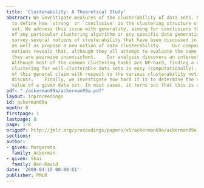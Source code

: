 ```yaml
---
title: 'Clusterability: A Theoretical Study'
abstract: We investigate measures of the clusterability of data sets. Namely, ways
  to define how `strong' or `conclusive' is the clustering structure of a given data
  set. We address this issue with generality, aiming for conclusions that apply regardless
  of any particular clustering algorithm or any specific data generation  model.    We
  survey several notions of clusterability that have been discussed in the literature,
  as well as propose a new notion of data clusterability.    Our comparison of these
  notions reveals that, although they all attempt to evaluate the same intuitive property,
  they are pairwise inconsistent.    Our analysis discovers an interesting phenomenon;
  Although most of the common clustering tasks are NP-hard, finding a close-to-optimal
  clustering for well-clusterable data sets is easy (computationally). We prove instances
  of this general claim with respect to the various clusterability notions that we
  discuss.    Finally, we investigate how hard it is to determine the clusterability
  value of a given data set. In most cases, it turns out that this is an NP-hard problem.
pdf: "./ackerman09a/ackerman09a.pdf"
layout: inproceedings
id: ackerman09a
month: 0
firstpage: 1
lastpage: 8
page: 1-8
origpdf: http://jmlr.org/proceedings/papers/v5/ackerman09a/ackerman09a.pdf
sections: 
author:
- given: Margareta
  family: Ackerman
- given: Shai
  family: Ben-David
date: '2009-04-15 00:00:01'
publisher: PMLR
---
```

